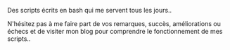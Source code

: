 Des scripts écrits en bash qui me servent tous les jours..

N'hésitez pas à me faire part de vos remarques, succès, améliorations ou échecs et de visiter mon blog pour comprendre le fonctionnement de mes scripts..
